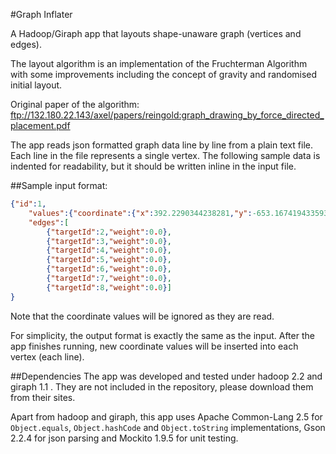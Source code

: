 #Graph Inflater

A Hadoop/Giraph app that layouts shape-unaware graph (vertices and edges).

The layout algorithm is an implementation of the Fruchterman Algorithm with some improvements including the concept of gravity and randomised initial layout.

Original paper of the algorithm: ftp://132.180.22.143/axel/papers/reingold:graph_drawing_by_force_directed_placement.pdf

The app reads json formatted graph data line by line from a plain text file. Each line in the file represents a single vertex. The following sample data is indented for readability, but it should be written inline in the input file.

##Sample input format:

```JSON
{"id":1,
	"values":{"coordinate":{"x":392.2290344238281,"y":-653.1674194335938,"z":0.0},"weight":0.0},
	"edges":[
		{"targetId":2,"weight":0.0},
		{"targetId":3,"weight":0.0},
		{"targetId":4,"weight":0.0},
		{"targetId":5,"weight":0.0},
		{"targetId":6,"weight":0.0},
		{"targetId":7,"weight":0.0},
		{"targetId":8,"weight":0.0}]
}
```

Note that the coordinate values will be ignored as they are read.

For simplicity, the output format is exactly the same as the input. After the app finishes running, new coordinate values will be inserted into each vertex (each line).

##Dependencies
The app was developed and tested under hadoop 2.2 and giraph 1.1 . They are not included in the repository, please download them from their sites.

Apart from hadoop and giraph, this app uses Apache Common-Lang 2.5 for `Object.equals`, `Object.hashCode` and `Object.toString` implementations, Gson 2.2.4 for json parsing and Mockito 1.9.5 for unit testing.
